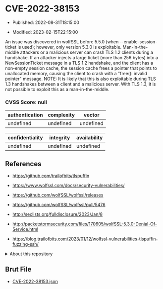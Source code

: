 # CVE-2022-38153

- Published: 2022-08-31T18:15:00

- Modified: 2023-02-15T22:15:00

An issue was discovered in wolfSSL before 5.5.0 (when --enable-session-ticket is used); however, only version 5.3.0 is exploitable. Man-in-the-middle attackers or a malicious server can crash TLS 1.2 clients during a handshake. If an attacker injects a large ticket (more than 256 bytes) into a NewSessionTicket message in a TLS 1.2 handshake, and the client has a non-empty session cache, the session cache frees a pointer that points to unallocated memory, causing the client to crash with a "free(): invalid pointer" message. NOTE: It is likely that this is also exploitable during TLS 1.3 handshakes between a client and a malicious server. With TLS 1.3, it is not possible to exploit this as a man-in-the-middle.

### CVSS Score: **null**

| authentication | complexity | vector |
| --- | --- | --- |
| undefined | undefined | undefined |

| confidentiality | integrity | availability |
| --- | --- | --- |
| undefined | undefined | undefined |

## References

* https://github.com/trailofbits/tlspuffin

* https://www.wolfssl.com/docs/security-vulnerabilities/

* https://github.com/wolfSSL/wolfssl/releases

* https://github.com/wolfSSL/wolfssl/pull/5476

* http://seclists.org/fulldisclosure/2023/Jan/8

* http://packetstormsecurity.com/files/170605/wolfSSL-5.3.0-Denial-Of-Service.html

* https://blog.trailofbits.com/2023/01/12/wolfssl-vulnerabilities-tlspuffin-fuzzing-ssh/

<details>
<summary>About this repository</summary> 

  This repository is part of the project [Live Hack CVE](https://github.com/Live-Hack-CVE). Main website can be found [www.live-hack.org](https://www.live-hack.org) 
  
  Made by [Sn0wAlice](https://github.com/Sn0wAlice) for the people that care about security and need to have a feed of the latest CVEs. Hope you enjoy it, don't forget to star the repo and follow me on [Twitter](https://twitter.com/Sn0wAlice) and [Github](https://github.com/Sn0wAlice). And that is my [personnal website](https://www.alice-snow.me/)

  - [Home Page](https://github.com/Live-Hack-CVE)
  - [Framework](https://github.com/Live-Hack-CVE/cve-framework)
  - [CVE database](https://github.com/Live-Hack-CVE/full_database)
  - [Changelog](https://github.com/Live-Hack-CVE/Changelog)
</details>

## Brut File

* [CVE-2022-38153.json](https://raw.githubusercontent.com/Live-Hack-CVE/full_database/main/cves/2022/CVE-2022-38153.json)

